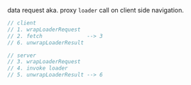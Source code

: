 data request aka. proxy `loader` call on client side navigation.

```js
// client
// 1. wrapLoaderRequest
// 2. fetch              --> 3
// 6. unwrapLoaderResult

// server
// 3. wrapLoaderRequest
// 4. invoke loader
// 5. unwrapLoaderResult --> 6
```
